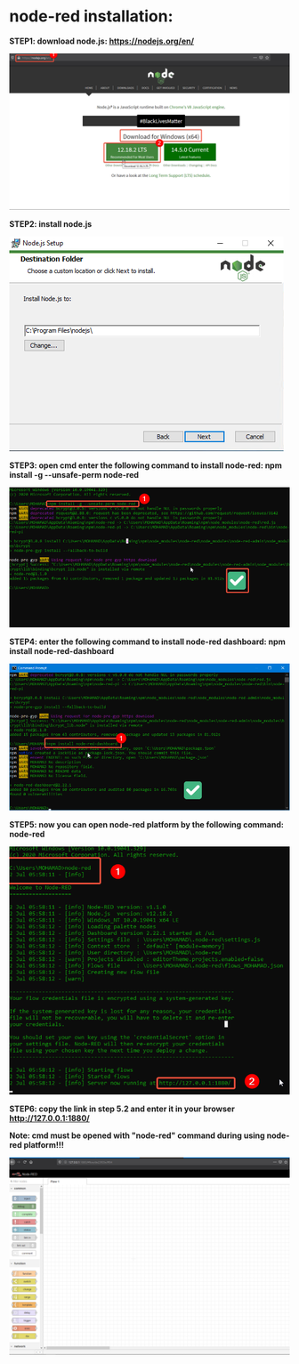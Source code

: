 # node-red installation:

**STEP1: download node.js:
https://nodejs.org/en/**


![alt text](https://github.com/AI-MOO/IoT_LAB/blob/master/week%204/29-06-2020%20Mon%23Task/1.png)

**STEP2: install node.js**

![alt text](https://github.com/AI-MOO/IoT_LAB/blob/master/week%204/29-06-2020%20Mon%23Task/2.png)


**STEP3: open cmd enter the following command to install node-red:
npm install -g --unsafe-perm node-red**

![alt text](https://github.com/AI-MOO/IoT_LAB/blob/master/week%204/29-06-2020%20Mon%23Task/3.png)

**STEP4: enter the  following command to install node-red dashboard:
npm install node-red-dashboard**

![alt text](https://github.com/AI-MOO/IoT_LAB/blob/master/week%204/29-06-2020%20Mon%23Task/4.png)

**STEP5: now you can open node-red platform by the following command:
node-red**

![alt text](https://github.com/AI-MOO/IoT_LAB/blob/master/week%204/29-06-2020%20Mon%23Task/5.png)

**STEP6: copy the link in step 5.2 and enter it in your browser http://127.0.0.1:1880/**

**Note: cmd must be opened with "node-red" command during using node-red platform!!!**

![alt text](https://github.com/AI-MOO/IoT_LAB/blob/master/week%204/29-06-2020%20Mon%23Task/6.png)
